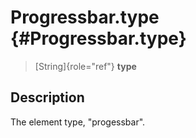 Progressbar.type {#Progressbar.type}
================

> [String]{role="ref"} **type**

Description
-----------

The element type, \"progessbar\".

